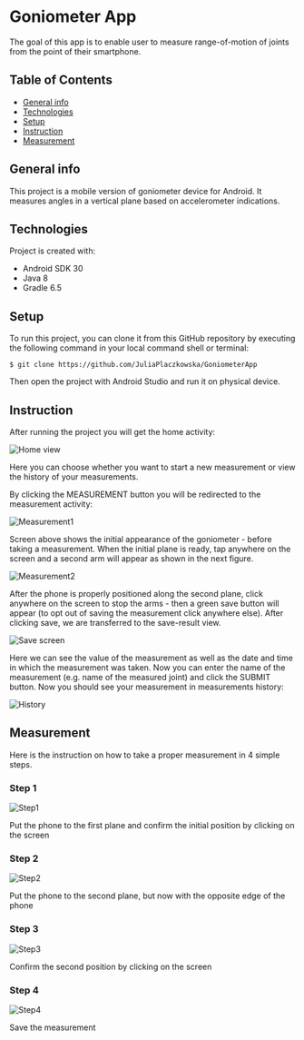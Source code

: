 # Goniometer App
The goal of this app is to enable user to measure range-of-motion of joints from the point of their smartphone.

## Table of Contents

* [General info](#general-info)
* [Technologies](#general-info)
* [Setup](#setup)
* [Instruction](#instruction)
* [Measurement](#measurement)

## General info
This project is a mobile version of goniometer device for Android. It measures angles in a vertical plane based on accelerometer indications.

## Technologies
Project is created with:
* Android SDK 30
* Java 8
* Gradle 6.5

## Setup
To run this project, you can clone it from this GitHub repository by executing the following command in your local command shell or terminal:

```
$ git clone https://github.com/JuliaPlaczkowska/GoniometerApp
```
Then open the project with Android Studio and run it on physical device.

## Instruction
After running the project you will get the home activity: 

![Home view](https://i.imgur.com/CV7yCNV.png)

Here you can choose whether you want to start a new measurement or view the history of your measurements.

By clicking the MEASUREMENT button you will be redirected to the measurement activity:

![Measurement1](https://i.imgur.com/uFaUnyE.png)

Screen above shows the initial appearance of the goniometer - before taking a measurement. When the initial plane is ready, tap anywhere on the screen and a second arm will appear as shown in the next figure.

![Measurement2](https://i.imgur.com/pZ3wLdX.png)

After the phone is properly positioned along the second plane, click
anywhere on the screen to stop the arms - then a green save button will appear (to opt out of saving the measurement click anywhere else). 
After clicking save, we are transferred to the save-result view.

![Save screen](https://i.imgur.com/kdZOaZV.png)

Here we can see the value of the measurement as well as the date and time in which the measurement was taken. Now you can
enter the name of the measurement (e.g. name of the measured joint) and click the SUBMIT button. 
Now you should see your measurement in measurements history:

![History](https://i.imgur.com/XaD75z0.png)

## Measurement

Here is the instruction on how to take a proper measurement in 4 simple steps.

### Step 1

![Step1](https://i.imgur.com/vc25TQu.png)

Put the phone to the first plane and confirm the initial position by clicking on the screen

### Step 2

![Step2](https://i.imgur.com/5Ukl9fb.png)

Put the phone to the second plane, but now with the opposite edge of the phone


### Step 3

![Step3](https://i.imgur.com/XmnsCne.png)

Confirm the second position by clicking on the screen

### Step 4

![Step4](https://i.imgur.com/BRN4Ey8.png)

Save the measurement
